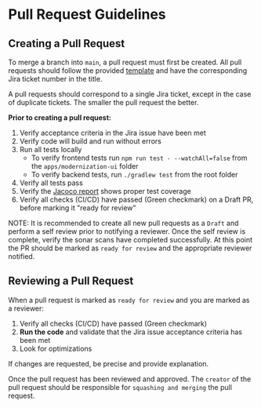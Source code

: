 # Pull Request Guidelines

## Creating a Pull Request

To merge a branch into `main`, a pull request must first be created. All pull requests should follow the provided [template](../.github/pull_request_template.md) and have the corresponding Jira ticket number in the title.

A pull requests should correspond to a single Jira ticket, except in the case of duplicate tickets. The smaller the pull request the better.

**Prior to creating a pull request:**

1. Verify acceptance criteria in the Jira issue have been met
1. Verify code will build and run without errors
1. Run all tests locally
   - To verify frontend tests run `npm run test - --watchAll=false` from the `apps/modernization-ui` folder
   - To verify backend tests, run `./gradlew test` from the root folder
1. Verify all tests pass
1. Verify the [Jacoco report](../build/reports/jacoco/codeCoverageReport/html/index.html) shows proper test coverage
1. Verify all checks (CI/CD) have passed (Green checkmark) on a Draft PR, before marking it "ready for review"

NOTE: It is recommended to create all new pull requests as a `Draft` and perform a self review prior to notifying a reviewer. Once the self review is complete, verify the sonar scans have completed successfully. At this point the PR should be marked as `ready for review` and the appropriate reviewer notified.

## Reviewing a Pull Request

When a pull request is marked as `ready for review` and you are marked as a reviewer:

1. Verify all checks (CI/CD) have passed (Green checkmark)
1. **Run the code** and validate that the Jira issue acceptance criteria has been met
1. Look for optimizations

If changes are requested, be precise and provide explanation.


Once the pull request has been reviewed and approved. The `creator` of the pull request should be responsible for `squashing and merging` the pull request.
